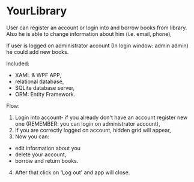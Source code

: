 # YourLibrary
User can register an account or login into and borrow books from library. Also he is able to change information about him (i.e. email, phone),

If user is logged on administrator account (In login window: admin admin) he could add new books.

Included:
- XAML & WPF APP,
- relational database,
- SQLite database server,
- ORM: Entity Framework.

Flow:
1. Login into account- if you already don't have an account register new one (REMEMBER: you can login on administrator account),
2. If you are correctly logged on account, hidden grid will appear,
3. Now you can:
  - edit information about you
  - delete your account,
  - borrow and return books.
4. After that click on 'Log out' and app will close.

